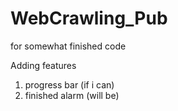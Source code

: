 # WebCrawling_Pub
for somewhat finished code

Adding features
 1. progress bar (if i can)
 2. finished alarm (will be)
